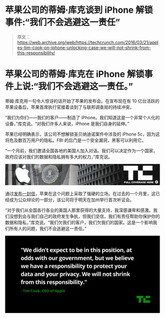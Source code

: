 # 苹果公司的蒂姆·库克谈到 iPhone 解锁事件:“我们不会逃避这一责任”

> 原文：<https://web.archive.org/web/https://techcrunch.com/2016/03/21/apples-tim-cook-on-iphone-unlocking-case-we-will-not-shrink-from-this-responsibility/>

# 苹果公司的蒂姆·库克在 iPhone 解锁事件上说:“我们不会逃避这一责任。”

蒂姆·库克用一句令人惊讶的话开始了苹果的发布会。在宣布现在有 10 亿台活跃的苹果设备后，苹果首席执行官接着谈到了与联邦调查局的持续冲突。

“我们为你们——我们的客户——制造了 iPhone。我们知道这是一个非常个人化的设备，”库克说。“对我们许多人来说，iPhone 是我们自身的延伸。”

苹果已经明确表示，该公司不想解锁圣贝纳迪诺案件中涉及的 iPhone 5c，因为这将危及数百万用户的隐私。FBI 的后门是一个安全漏洞，黑客可以利用它。

“一个月前，我们邀请全国各地的美国人加入对话。我们可以决定作为一个国家，政府应该对我们的数据和隐私拥有多大的权力，”库克说。

[![Apple vs FBI](img/c7d972f0ae00c5397ee62f6d2b32c1ea.png)](https://web.archive.org/web/20221206041006/https://beta.techcrunch.com/tag/apple-vs-fbi)

通过[发布一封信](https://web.archive.org/web/20221206041006/http://www.apple.com/customer-letter/)，苹果在这个问题上采取了强硬的立场。在过去的一个月里，这已经成为公众辩论的一部分，该公司将于明天在加州举行首次听证会。

“对于我们从全国各行各业的美国人那里获得的大量支持，我深感谦卑和感激。我们没想到会与我们自己的政府发生争执，但我们坚信，我们有责任帮助你保护你的数据和隐私，”库克说。“我们欠我们的客户，我们欠我们的国家。这是一个影响我们所有人的问题，我们不会逃避这一责任。”

![Tim Cook of Apple on Privacy](img/d88a1848ab6b75b5ba6729f10f69e087.png)